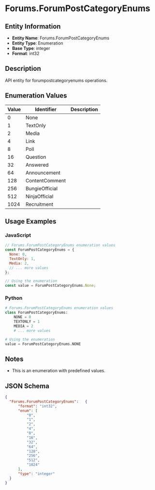# Forums.ForumPostCategoryEnums

## Entity Information
- **Entity Name**: Forums.ForumPostCategoryEnums
- **Entity Type**: Enumeration
- **Base Type**: integer
- **Format**: int32

## Description
API entity for forumpostcategoryenums operations.

## Enumeration Values

| Value | Identifier | Description |
|-------|------------|-------------|
| 0 | None |  |
| 1 | TextOnly |  |
| 2 | Media |  |
| 4 | Link |  |
| 8 | Poll |  |
| 16 | Question |  |
| 32 | Answered |  |
| 64 | Announcement |  |
| 128 | ContentComment |  |
| 256 | BungieOfficial |  |
| 512 | NinjaOfficial |  |
| 1024 | Recruitment |  |

## Usage Examples

### JavaScript
```javascript
// Forums.ForumPostCategoryEnums enumeration values
const ForumPostCategoryEnums = {
  None: 0,
  TextOnly: 1,
  Media: 2,
  // ... more values
};

// Using the enumeration
const value = ForumPostCategoryEnums.None;
```

### Python
```python
# Forums.ForumPostCategoryEnums enumeration values
class ForumPostCategoryEnums:
    NONE = 0
    TEXTONLY = 1
    MEDIA = 2
    # ... more values

# Using the enumeration
value = ForumPostCategoryEnums.NONE
```

## Notes
- This is an enumeration with predefined values.

## JSON Schema
```json
{
  "Forums.ForumPostCategoryEnums":   {
      "format": "int32",
      "enum": [
          "0",
          "1",
          "2",
          "4",
          "8",
          "16",
          "32",
          "64",
          "128",
          "256",
          "512",
          "1024"
      ],
      "type": "integer"
  }
}
```
